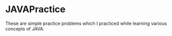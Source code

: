 # JAVAPractice
These are simple practice problems which I practiced while learning various concepts of JAVA.
